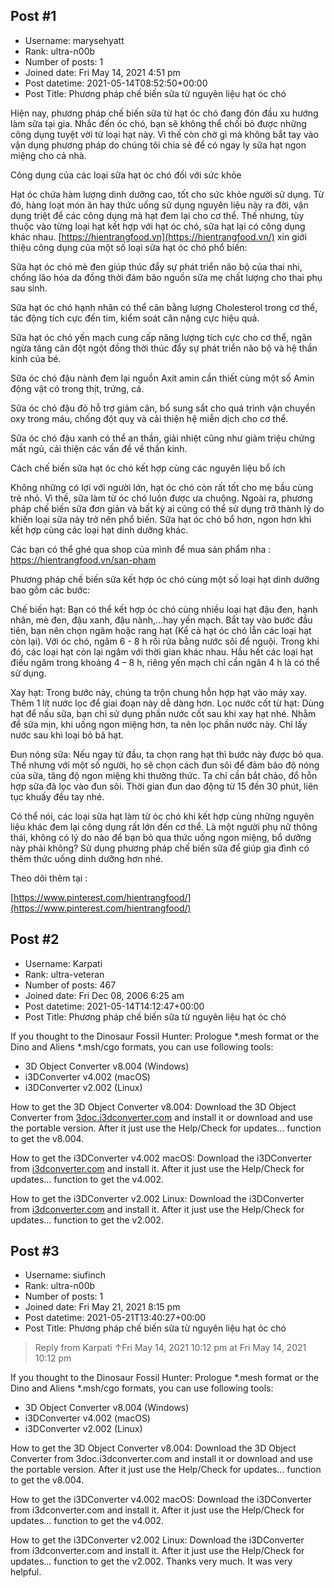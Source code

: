 ## Post #1
- Username: marysehyatt
- Rank: ultra-n00b
- Number of posts: 1
- Joined date: Fri May 14, 2021 4:51 pm
- Post datetime: 2021-05-14T08:52:50+00:00
- Post Title: Phương pháp chế biến sữa từ nguyên liệu hạt óc chó

Hiện nay, phương pháp chế biến sữa từ hạt óc chó đang đón đầu xu hướng làm sữa tại gia. Nhắc đến óc chó, bạn sẽ không thể chối bỏ được những công dụng tuyệt vời từ loại hạt này. Vì thế còn chờ gì mà không bắt tay vào vận dụng phương pháp do chúng tôi chia sẻ để có ngay ly sữa hạt ngon miệng cho cả nhà.



Công dụng của các loại sữa hạt óc chó đối với sức khỏe

Hạt óc chứa hàm lượng dinh dưỡng cao, tốt cho sức khỏe người sử dụng. Từ đó, hàng loạt món ăn hay thức uống sử dụng nguyên liệu này ra đời, vận dụng triệt để các công dụng mà hạt đem lại cho cơ thể. Thế nhưng, tùy thuộc vào từng loại hạt kết hợp với hạt óc chó, sữa hạt lại có công dụng khác nhau. [https://hientrangfood.vn](https://hientrangfood.vn/) xin giới thiệu công dụng của một số loại sữa hạt óc chó phổ biến:

Sữa hạt óc chó mè đen giúp thúc đẩy sự phát triển não bộ của thai nhi, chống lão hóa da đồng thời đảm bảo nguồn sữa mẹ chất lượng cho thai phụ sau sinh.

Sữa hạt óc chó hạnh nhân có thể cân bằng lượng Cholesterol trong cơ thể, tác động tích cực đến tim, kiểm soát cân nặng cực hiệu quả.

Sữa hạt óc chó yến mạch cung cấp năng lượng tích cực cho cơ thể, ngăn ngừa tăng cân đột ngột đồng thời thúc đẩy sự phát triển não bộ và hệ thần kinh của bé.

Sữa óc chó đậu nành đem lại nguồn Axit amin cần thiết cùng một số Amin động vật có trong thịt, trứng, cá.

Sữa óc chó đậu đỏ hỗ trợ giảm cân, bổ sung sắt cho quá trình vận chuyển oxy trong máu, chống đột quỵ và cải thiện hệ miễn dịch cho cơ thể.

Sữa óc chó đậu xanh có thể an thần, giải nhiệt cũng như giảm triệu chứng mất ngủ, cải thiện các vấn đề về thần kinh.



Cách chế biến sữa hạt óc chó kết hợp cùng các nguyên liệu bổ ích

Không những có lợi với người lớn, hạt óc chó còn rất tốt cho mẹ bầu cùng trẻ nhỏ. Vì thế, sữa làm từ óc chó luôn được ưa chuộng. Ngoài ra, phương pháp chế biến sữa đơn giản và bất kỳ ai cũng có thể sử dụng trở thành lý do khiến loại sữa này trở nên phổ biến. Sữa hạt óc chó bổ hơn, ngon hơn khi kết hợp cùng các loại hạt dinh dưỡng khác.

Các bạn có thể ghé qua shop của mình để mua sản phẩm nha : [https://hientrangfood.vn/san-pham
](https://hientrangfood.vn/san-pham)

Phương pháp chế biến sữa kết hợp óc chó cùng một số loại hạt dinh dưỡng bao gồm các bước:

Chế biến hạt: Bạn có thể kết hợp óc chó cùng nhiều loại hạt đậu đen, hạnh nhân, mè đen, đậu xanh, đậu nành,…hay yến mạch. Bắt tay vào bước đầu tiên, bạn nên chọn ngâm hoặc rang hạt (Kể cả hạt óc chó lẫn các loại hạt còn lại). Với óc chó, ngâm 6 - 8 h rồi rửa bằng nước sôi để nguội. Trong khi đó, các loại hạt còn lại ngâm với thời gian khác nhau. Hầu hết các loại hạt điều ngâm trong khoảng 4 – 8 h, riêng yến mạch chỉ cần ngân 4 h là có thể sử dụng.

Xay hạt: Trong bước này, chúng ta trộn chung hỗn hợp hạt vào máy xay. Thêm 1 lít nước lọc để giai đoạn này dễ dàng hơn.
Lọc nước cốt từ hạt: Dùng hạt để nấu sữa, bạn chỉ sử dụng phần nước cốt sau khi xay hạt nhé. Nhằm để sữa mịn, khi uống ngon miệng hơn, ta nên lọc phần nước này. Chỉ lấy nước sau khi loại bỏ bã hạt.

Đun nóng sữa: Nếu ngay từ đầu, ta chọn rang hạt thì bước này được bỏ qua. Thế nhưng với một số người, họ sẽ chọn cách đun sôi để đảm bảo độ nóng của sữa, tăng độ ngon miệng khi thưởng thức. Ta chỉ cần bắt chảo, đổ hỗn hợp sữa đã lọc vào đun sôi. Thời gian đun dao động từ 15 đến 30 phút, liên tục khuấy đều tay nhé.

Có thể nói, các loại sữa hạt làm từ óc chó khi kết hợp cùng những nguyên liệu khác đem lại công dụng rất lớn đến cơ thể. Là một người phụ nữ thông thái, không có lý do nào để bạn bỏ qua thức uống ngon miệng, bổ dưỡng này phải không? Sử dụng phương pháp chế biến sữa để giúp gia đình có thêm thức uống dinh dưỡng hơn nhé.

Theo dõi thêm tại :

[https://www.pinterest.com/hientrangfood/](https://www.pinterest.com/hientrangfood/)
## Post #2
- Username: Karpati
- Rank: ultra-veteran
- Number of posts: 467
- Joined date: Fri Dec 08, 2006 6:25 am
- Post datetime: 2021-05-14T14:12:47+00:00
- Post Title: Phương pháp chế biến sữa từ nguyên liệu hạt óc chó

If you thought to the Dinosaur Fossil Hunter: Prologue *.mesh format or the Dino and Aliens *.msh/cgo formats, you can use following tools:

- 3D Object Converter v8.004 (Windows)
- i3DConverter v4.002 (macOS)
- i3DConverter v2.002 (Linux)

How to get the 3D Object Converter v8.004:
Download the 3D Object Converter from [3doc.i3dconverter.com](http://3doc.i3dconverter.com) and install it or download and use the portable version.
After it just use the Help/Check for updates... function to get the v8.004.

How to get the i3DConverter v4.002 macOS:
Download the i3DConverter from [i3dconverter.com](http://www.i3dconverter.com) and install it.
After it just use the Help/Check for updates... function to get the v4.002.

How to get the i3DConverter v2.002 Linux:
Download the i3DConverter from [i3dconverter.com](http://www.i3dconverter.com) and install it.
After it just use the Help/Check for updates... function to get the v2.002.
## Post #3
- Username: siufinch
- Rank: ultra-n00b
- Number of posts: 1
- Joined date: Fri May 21, 2021 8:15 pm
- Post datetime: 2021-05-21T13:40:27+00:00
- Post Title: Phương pháp chế biến sữa từ nguyên liệu hạt óc chó

> Reply from Karpati ↑Fri May 14, 2021 10:12 pm at Fri May 14, 2021 10:12 pm
>
> 
If you thought to the Dinosaur Fossil Hunter: Prologue *.mesh format or the Dino and Aliens *.msh/cgo formats, you can use following tools:

- 3D Object Converter v8.004 (Windows)
- i3DConverter v4.002 (macOS)
- i3DConverter v2.002 (Linux)

How to get the 3D Object Converter v8.004:
Download the 3D Object Converter from 3doc.i3dconverter.com and install it or download and use the portable version.
After it just use the Help/Check for updates... function to get the v8.004.

How to get the i3DConverter v4.002 macOS:
Download the i3DConverter from i3dconverter.com and install it.
After it just use the Help/Check for updates... function to get the v4.002.

How to get the i3DConverter v2.002 Linux:
Download the i3DConverter from i3dconverter.com and install it.
After it just use the Help/Check for updates... function to get the v2.002.
Thanks very much. It was very helpful.
